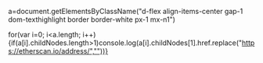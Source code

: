 a=document.getElementsByClassName("d-flex align-items-center gap-1 dom-texthighlight border border-white px-1 mx-n1")

for(var i=0; i<a.length; i++){if(a[i].childNodes.length>1)console.log(a[i].childNodes[1].href.replace("https://etherscan.io/address/",""))}
